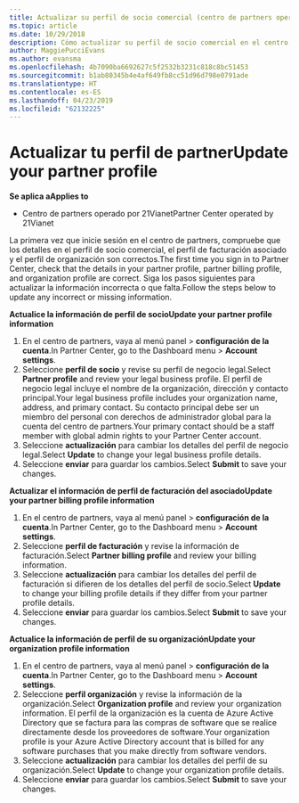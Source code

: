```yaml
---
title: Actualizar su perfil de socio comercial (centro de partners operado por 21Vianet)
ms.topic: article
ms.date: 10/29/2018
description: Cómo actualizar su perfil de socio comercial en el centro de partners.
author: MaggiePucciEvans
ms.author: evansma
ms.openlocfilehash: 4b7090ba6692627c5f2532b3231c818c8bc51453
ms.sourcegitcommit: b1ab80345b4e4af649fb8cc51d96d798e0791ade
ms.translationtype: HT
ms.contentlocale: es-ES
ms.lasthandoff: 04/23/2019
ms.locfileid: "62132225"
---
```

# <a name="update-your-partner-profile"></a><span data-ttu-id="e6d4d-103">Actualizar tu perfil de partner</span><span class="sxs-lookup"><span data-stu-id="e6d4d-103">Update your partner profile</span></span>


<span data-ttu-id="e6d4d-104">**Se aplica a**</span><span class="sxs-lookup"><span data-stu-id="e6d4d-104">**Applies to**</span></span>

-   <span data-ttu-id="e6d4d-105">Centro de partners operado por 21Vianet</span><span class="sxs-lookup"><span data-stu-id="e6d4d-105">Partner Center operated by 21Vianet</span></span>


<span data-ttu-id="e6d4d-106">La primera vez que inicie sesión en el centro de partners, compruebe que los detalles en el perfil de socio comercial, el perfil de facturación asociado y el perfil de organización son correctos.</span><span class="sxs-lookup"><span data-stu-id="e6d4d-106">The first time you sign in to Partner Center, check that the details in your partner profile, partner billing profile, and organization profile are correct.</span></span> <span data-ttu-id="e6d4d-107">Siga los pasos siguientes para actualizar la información incorrecta o que falta.</span><span class="sxs-lookup"><span data-stu-id="e6d4d-107">Follow the steps below to update any incorrect or missing information.</span></span>

<span data-ttu-id="e6d4d-108">**Actualice la información de perfil de socio**</span><span class="sxs-lookup"><span data-stu-id="e6d4d-108">**Update your partner profile information**</span></span>

1. <span data-ttu-id="e6d4d-109">En el centro de partners, vaya al menú panel &gt; **configuración de la cuenta**.</span><span class="sxs-lookup"><span data-stu-id="e6d4d-109">In Partner Center, go to the Dashboard menu &gt; **Account settings**.</span></span>
2. <span data-ttu-id="e6d4d-110">Seleccione **perfil de socio** y revise su perfil de negocio legal.</span><span class="sxs-lookup"><span data-stu-id="e6d4d-110">Select **Partner profile** and review your legal business profile.</span></span> <span data-ttu-id="e6d4d-111">El perfil de negocio legal incluye el nombre de la organización, dirección y contacto principal.</span><span class="sxs-lookup"><span data-stu-id="e6d4d-111">Your legal business profile includes your organization name, address, and primary contact.</span></span> <span data-ttu-id="e6d4d-112">Su contacto principal debe ser un miembro del personal con derechos de administrador global para la cuenta del centro de partners.</span><span class="sxs-lookup"><span data-stu-id="e6d4d-112">Your primary contact should be a staff member with global admin rights to your Partner Center account.</span></span> 
3. <span data-ttu-id="e6d4d-113">Seleccione **actualización** para cambiar los detalles del perfil de negocio legal.</span><span class="sxs-lookup"><span data-stu-id="e6d4d-113">Select **Update** to change your legal business profile details.</span></span>  
4. <span data-ttu-id="e6d4d-114">Seleccione **enviar** para guardar los cambios.</span><span class="sxs-lookup"><span data-stu-id="e6d4d-114">Select **Submit** to save your changes.</span></span>

<span data-ttu-id="e6d4d-115">**Actualizar el información de perfil de facturación del asociado**</span><span class="sxs-lookup"><span data-stu-id="e6d4d-115">**Update your partner billing profile information**</span></span>

1. <span data-ttu-id="e6d4d-116">En el centro de partners, vaya al menú panel &gt; **configuración de la cuenta**.</span><span class="sxs-lookup"><span data-stu-id="e6d4d-116">In Partner Center, go to the Dashboard menu &gt; **Account settings**.</span></span>
2. <span data-ttu-id="e6d4d-117">Seleccione **perfil de facturación** y revise la información de facturación.</span><span class="sxs-lookup"><span data-stu-id="e6d4d-117">Select **Partner billing profile** and review your billing information.</span></span> 
3. <span data-ttu-id="e6d4d-118">Seleccione **actualización** para cambiar los detalles del perfil de facturación si difieren de los detalles del perfil de socio.</span><span class="sxs-lookup"><span data-stu-id="e6d4d-118">Select **Update** to change your billing profile details if they differ from your partner profile details.</span></span>
4. <span data-ttu-id="e6d4d-119">Seleccione **enviar** para guardar los cambios.</span><span class="sxs-lookup"><span data-stu-id="e6d4d-119">Select **Submit** to save your changes.</span></span>

<span data-ttu-id="e6d4d-120">**Actualice la información de perfil de su organización**</span><span class="sxs-lookup"><span data-stu-id="e6d4d-120">**Update your organization profile information**</span></span>

1. <span data-ttu-id="e6d4d-121">En el centro de partners, vaya al menú panel &gt; **configuración de la cuenta**.</span><span class="sxs-lookup"><span data-stu-id="e6d4d-121">In Partner Center, go to the Dashboard menu &gt; **Account settings**.</span></span>
2. <span data-ttu-id="e6d4d-122">Seleccione **perfil organización** y revise la información de la organización.</span><span class="sxs-lookup"><span data-stu-id="e6d4d-122">Select **Organization profile** and review your organization information.</span></span> <span data-ttu-id="e6d4d-123">El perfil de la organización es la cuenta de Azure Active Directory que se factura para las compras de software que se realice directamente desde los proveedores de software.</span><span class="sxs-lookup"><span data-stu-id="e6d4d-123">Your organization profile is your Azure Active Directory account that is billed for any software purchases that you make directly from software vendors.</span></span>
3. <span data-ttu-id="e6d4d-124">Seleccione **actualización** para cambiar los detalles del perfil de su organización.</span><span class="sxs-lookup"><span data-stu-id="e6d4d-124">Select **Update** to change your organization profile details.</span></span>
4. <span data-ttu-id="e6d4d-125">Seleccione **enviar** para guardar los cambios.</span><span class="sxs-lookup"><span data-stu-id="e6d4d-125">Select **Submit** to save your changes.</span></span>

